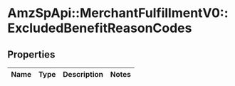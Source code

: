 # AmzSpApi::MerchantFulfillmentV0::ExcludedBenefitReasonCodes

## Properties
Name | Type | Description | Notes
------------ | ------------- | ------------- | -------------

